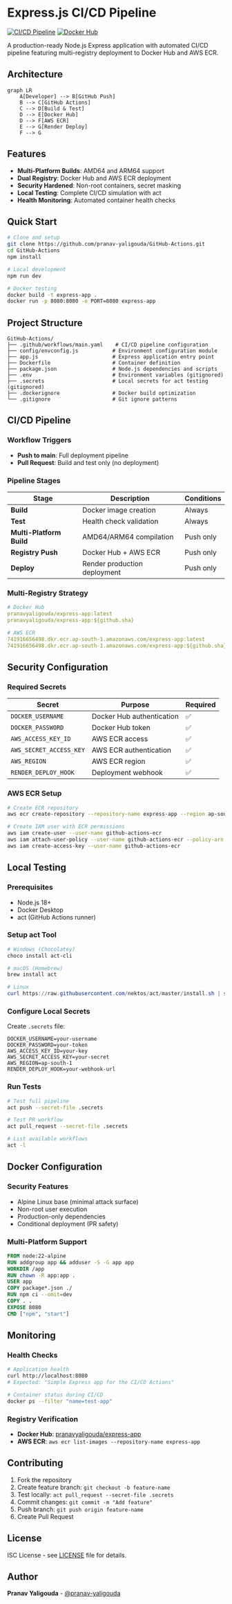 # Express.js CI/CD Pipeline

[![CI/CD Pipeline](https://github.com/pranav-yaligouda/GitHub-Actions/actions/workflows/main.yaml/badge.svg)](https://github.com/pranav-yaligouda/GitHub-Actions/actions)
[![Docker Hub](https://img.shields.io/docker/pulls/pranavyaligouda/express-app)](https://hub.docker.com/r/pranavyaligouda/express-app)

A production-ready Node.js Express application with automated CI/CD pipeline featuring multi-registry deployment to Docker Hub and AWS ECR.

## Architecture

```mermaid
graph LR
    A[Developer] --> B[GitHub Push]
    B --> C[GitHub Actions]
    C --> D[Build & Test]
    D --> E[Docker Hub]
    D --> F[AWS ECR]
    E --> G[Render Deploy]
    F --> G
```

## Features

- **Multi-Platform Builds**: AMD64 and ARM64 support
- **Dual Registry**: Docker Hub and AWS ECR deployment
- **Security Hardened**: Non-root containers, secret masking
- **Local Testing**: Complete CI/CD simulation with act
- **Health Monitoring**: Automated container health checks

## Quick Start

```bash
# Clone and setup
git clone https://github.com/pranav-yaligouda/GitHub-Actions.git
cd GitHub-Actions
npm install

# Local development
npm run dev

# Docker testing
docker build -t express-app .
docker run -p 8080:8080 -e PORT=8080 express-app
```

## Project Structure

```
GitHub-Actions/
├── .github/workflows/main.yaml    # CI/CD pipeline configuration
├── config/envconfig.js           # Environment configuration module
├── app.js                        # Express application entry point
├── Dockerfile                    # Container definition
├── package.json                  # Node.js dependencies and scripts
├── .env                          # Environment variables (gitignored)
├── .secrets                      # Local secrets for act testing (gitignored)
├── .dockerignore                 # Docker build optimization
└── .gitignore                    # Git ignore patterns
```

## CI/CD Pipeline

### Workflow Triggers
- **Push to main**: Full deployment pipeline
- **Pull Request**: Build and test only (no deployment)

### Pipeline Stages

| Stage | Description | Conditions |
|-------|-------------|------------|
| **Build** | Docker image creation | Always |
| **Test** | Health check validation | Always |
| **Multi-Platform Build** | AMD64/ARM64 compilation | Push only |
| **Registry Push** | Docker Hub + AWS ECR | Push only |
| **Deploy** | Render production deployment | Push only |

### Multi-Registry Strategy

```yaml
# Docker Hub
pranavyaligouda/express-app:latest
pranavyaligouda/express-app:${github.sha}

# AWS ECR
741916656498.dkr.ecr.ap-south-1.amazonaws.com/express-app:latest
741916656498.dkr.ecr.ap-south-1.amazonaws.com/express-app:${github.sha}
```

## Security Configuration

### Required Secrets

| Secret | Purpose | Required |
|--------|---------|----------|
| `DOCKER_USERNAME` | Docker Hub authentication | ✅ |
| `DOCKER_PASSWORD` | Docker Hub token | ✅ |
| `AWS_ACCESS_KEY_ID` | AWS ECR access | ✅ |
| `AWS_SECRET_ACCESS_KEY` | AWS ECR authentication | ✅ |
| `AWS_REGION` | AWS ECR region | ✅ |
| `RENDER_DEPLOY_HOOK` | Deployment webhook | ✅ |

### AWS ECR Setup

```bash
# Create ECR repository
aws ecr create-repository --repository-name express-app --region ap-south-1

# Create IAM user with ECR permissions
aws iam create-user --user-name github-actions-ecr
aws iam attach-user-policy --user-name github-actions-ecr --policy-arn arn:aws:iam::aws:policy/AmazonEC2ContainerRegistryPowerUser
aws iam create-access-key --user-name github-actions-ecr
```

## Local Testing

### Prerequisites
- Node.js 18+
- Docker Desktop
- act (GitHub Actions runner)

### Setup act Tool

```powershell
# Windows (Chocolatey)
choco install act-cli

# macOS (Homebrew)
brew install act

# Linux
curl https://raw.githubusercontent.com/nektos/act/master/install.sh | sudo bash
```

### Configure Local Secrets

Create `.secrets` file:
```env
DOCKER_USERNAME=your-username
DOCKER_PASSWORD=your-token
AWS_ACCESS_KEY_ID=your-key
AWS_SECRET_ACCESS_KEY=your-secret
AWS_REGION=ap-south-1
RENDER_DEPLOY_HOOK=your-webhook-url
```

### Run Tests

```bash
# Test full pipeline
act push --secret-file .secrets

# Test PR workflow
act pull_request --secret-file .secrets

# List available workflows
act -l
```

## Docker Configuration

### Security Features
- Alpine Linux base (minimal attack surface)
- Non-root user execution
- Production-only dependencies
- Conditional deployment (PR safety)

### Multi-Platform Support
```dockerfile
FROM node:22-alpine
RUN addgroup app && adduser -S -G app app
WORKDIR /app
RUN chown -R app:app .
USER app
COPY package*.json ./
RUN npm ci --omit=dev
COPY . .
EXPOSE 8080
CMD ["npm", "start"]
```

## Monitoring

### Health Checks
```bash
# Application health
curl http://localhost:8080
# Expected: "Simple Express app for the CI/CD Actions"

# Container status during CI/CD
docker ps --filter "name=test-app"
```

### Registry Verification
- **Docker Hub**: [pranavyaligouda/express-app](https://hub.docker.com/r/pranavyaligouda/express-app)
- **AWS ECR**: `aws ecr list-images --repository-name express-app`

## Contributing

1. Fork the repository
2. Create feature branch: `git checkout -b feature-name`
3. Test locally: `act pull_request --secret-file .secrets`
4. Commit changes: `git commit -m "Add feature"`
5. Push branch: `git push origin feature-name`
6. Create Pull Request

## License

ISC License - see [LICENSE](LICENSE) file for details.

## Author

**Pranav Yaligouda** - [@pranav-yaligouda](https://github.com/pranav-yaligouda)